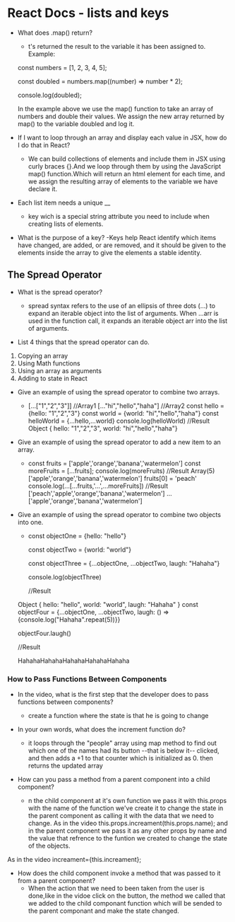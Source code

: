 
# React Docs - lists and keys

 - What does .map() return?
   - t's returned the result to the variable it has been assigned to.
     Example:

    const numbers = [1, 2, 3, 4, 5];

    const doubled = numbers.map((number) => number * 2);

    console.log(doubled);

   In the example above we use the map() function to take an array of numbers and double their values. We assign the new array returned by map() to the variable doubled and log it.

- If I want to loop through an array and display each value in JSX, how do I do that in React?
   - We can build collections of elements and include them in JSX using curly braces {}.And we loop through them by using the JavaScript map() function.Which will return an html element for each time, and we assign the resulting array of elements to the variable we have declare it.
   
- Each list item needs a unique __
   - key wich is a special string attribute you need to include when creating lists of elements.

- What is the purpose of a key?
   -Keys help React identify which items have changed, are added, or are removed, and it should be given to the elements inside the array to give the elements a stable identity.

## The Spread Operator

- What is the spread operator?
   - spread syntax refers to the use of an ellipsis of three dots (…) to expand an iterable object into the list of arguments.
     When ...arr is used in the function call, it expands an iterable object arr into the list of arguments.

- List 4 things that the spread operator can do.

1. Copying an array
2. Using Math functions
3. Using an array as arguments
4. Adding to state in React

- Give an example of using the spread operator to combine two arrays.
   - [...["1","2","3"]] //Array1
     [..."hi","hello","haha"] //Array2
     const hello = {hello: "1","2","3"}
     const world = {world: "hi","hello","haha"}
     const helloWorld = {...hello,...world}
     console.log(helloWorld)
     //Result
     Object { hello: "1","2","3", world: "hi","hello","haha"}

- Give an example of using the spread operator to add a new item to an array.
   - const fruits = ['apple','orange','banana','watermelon']
     const moreFruits = [...fruits];
     console.log(moreFruits)
     //Result
     Array(5) ['apple','orange','banana','watermelon']
     fruits[0] = 'peach'
    console.log(...[...fruits,'...',...moreFruits]) //Result ['peach','apple','orange','banana','watermelon'] ... ['apple','orange','banana','watermelon']

- Give an example of using the spread operator to combine two objects into one.
   - const objectOne = {hello: "hello"}

     const objectTwo = {world: "world"}

     const objectThree = {...objectOne, ...objectTwo, laugh: "Hahaha"}

     console.log(objectThree)

     //Result

    Object { hello: "hello", world: "world", laugh: "Hahaha" }
    const objectFour = {...objectOne, ...objectTwo, laugh: () =>{console.log("Hahaha".repeat(5))}}

    objectFour.laugh()

    //Result

    HahahaHahahaHahahaHahahaHahaha

### How to Pass Functions Between Components

- In the video, what is the first step that the developer does to pass functions between components?
   - create a function where the state is that he is going to change

- In your own words, what does the increment function do?
   - it loops through the "people" array using map method to find out which one of the names had its button --that is below it-- clicked, and then adds a +1 to that counter which is initialized as 0. then returns the updated array

- How can you pass a method from a parent component into a child component?
   - n the child component at it's own function we pass it with this.props with the name of the function we've create it to 
    change the state in  the parent component as calling it with the data that we need to change.
    As in the video this.props.increament(this.props.name);
   and in the parent component we pass it as any other props by name and the value that refrence to the funtion we created to change the state of the objects.

As in the video increament={this.increament};

- How does the child component invoke a method that was passed to it from a parent component?
    - When the action that we need to been taken from the user is done,like in the vidoe click on the button, the method we called that we added to the child componant function which will be sended to the parent componant and make the state changed.